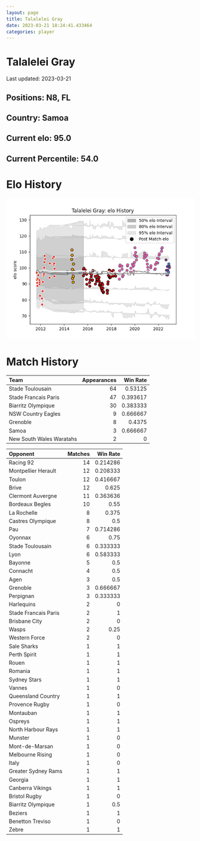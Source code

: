 ```yaml
---  
layout: page  
title: Talalelei Gray  
date: 2023-03-21 18:24:41.433464  
categories: player  
---
```

# Talalelei Gray


Last updated: 2023-03-21
## Positions: N8, FL

## Country: Samoa

## Current elo: 95.0

## Current Percentile: 54.0

# Elo History


![elo history](history_TalaleleiGray.png)
# Match History


| Team                     |   Appearances |   Win Rate |
|:-------------------------|--------------:|-----------:|
| Stade Toulousain         |            64 |   0.53125  |
| Stade Francais Paris     |            47 |   0.393617 |
| Biarritz Olympique       |            30 |   0.383333 |
| NSW Country Eagles       |             9 |   0.666667 |
| Grenoble                 |             8 |   0.4375   |
| Samoa                    |             3 |   0.666667 |
| New South Wales Waratahs |             2 |   0        |

| Opponent             |   Matches |   Win Rate |
|:---------------------|----------:|-----------:|
| Racing 92            |        14 |   0.214286 |
| Montpellier Herault  |        12 |   0.208333 |
| Toulon               |        12 |   0.416667 |
| Brive                |        12 |   0.625    |
| Clermont Auvergne    |        11 |   0.363636 |
| Bordeaux Begles      |        10 |   0.55     |
| La Rochelle          |         8 |   0.375    |
| Castres Olympique    |         8 |   0.5      |
| Pau                  |         7 |   0.714286 |
| Oyonnax              |         6 |   0.75     |
| Stade Toulousain     |         6 |   0.333333 |
| Lyon                 |         6 |   0.583333 |
| Bayonne              |         5 |   0.5      |
| Connacht             |         4 |   0.5      |
| Agen                 |         3 |   0.5      |
| Grenoble             |         3 |   0.666667 |
| Perpignan            |         3 |   0.333333 |
| Harlequins           |         2 |   0        |
| Stade Francais Paris |         2 |   1        |
| Brisbane City        |         2 |   0        |
| Wasps                |         2 |   0.25     |
| Western Force        |         2 |   0        |
| Sale Sharks          |         1 |   1        |
| Perth Spirit         |         1 |   1        |
| Rouen                |         1 |   1        |
| Romania              |         1 |   1        |
| Sydney Stars         |         1 |   1        |
| Vannes               |         1 |   0        |
| Queensland Country   |         1 |   1        |
| Provence Rugby       |         1 |   0        |
| Montauban            |         1 |   1        |
| Ospreys              |         1 |   1        |
| North Harbour Rays   |         1 |   1        |
| Munster              |         1 |   0        |
| Mont-de-Marsan       |         1 |   0        |
| Melbourne Rising     |         1 |   0        |
| Italy                |         1 |   0        |
| Greater Sydney Rams  |         1 |   1        |
| Georgia              |         1 |   1        |
| Canberra Vikings     |         1 |   1        |
| Bristol Rugby        |         1 |   0        |
| Biarritz Olympique   |         1 |   0.5      |
| Beziers              |         1 |   1        |
| Benetton Treviso     |         1 |   0        |
| Zebre                |         1 |   1        |